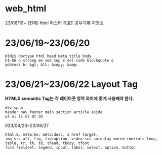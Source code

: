 # web_html
23/06/19~ (현재) html 마스터 목표!! 공부기록 저장소

# 23/06/19~23/06/20
```
HTML5 doctype html head meta title body
h1~h6 p strong em sub sup s del code blockquote q 
address hr &gt; &lt; &copy; &amp;
```

# 23/06/21~23/06/22 Layout Tag
**HTML5 semantic Tag는 각 레이아웃 영역 의미에 맞게 사용해야 한다.**
```
div span
header nav footer main section article aside
ul ol li dl dt dd
```

#23/06/23~23/06/27
```
html:5, meta:kw, meta:desc, a href target,
img src alt, fig, figcaption, video src autoplay muted controls loop,
table, tr, th, td, thead, tbody, tfoot
form fieldset, legend, input, label, select, option, button
